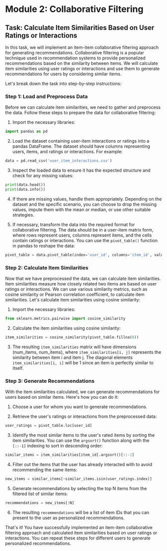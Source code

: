 # Module 2: Collaborative Filtering

## Task: Calculate Item Similarities Based on User Ratings or Interactions

In this task, we will implement an item-item collaborative filtering approach for generating recommendations. Collaborative filtering is a popular technique used in recommendation systems to provide personalized recommendations based on the similarity between items. We will calculate item similarities using user ratings or interactions and use them to generate recommendations for users by considering similar items.

Let's break down the task into step-by-step instructions:

### Step 1: Load and Preprocess Data

Before we can calculate item similarities, we need to gather and preprocess the data. Follow these steps to prepare the data for collaborative filtering:

1. Import the necessary libraries:
```python
import pandas as pd
```

2. Load the dataset containing user-item interactions or ratings into a pandas DataFrame. The dataset should have columns representing users, items, and ratings or interactions. For example:
```python
data = pd.read_csv('user_item_interactions.csv')
```

3. Inspect the loaded data to ensure it has the expected structure and check for any missing values:
```python
print(data.head())
print(data.info())
```

4. If there are missing values, handle them appropriately. Depending on the dataset and the specific scenario, you can choose to drop the missing values, impute them with the mean or median, or use other suitable strategies.

5. If necessary, transform the data into the required format for collaborative filtering. The data should be in a user-item matrix form, where rows represent users, columns represent items, and the cells contain ratings or interactions. You can use the `pivot_table()` function in pandas to reshape the data:
```python
pivot_table = data.pivot_table(index='user_id', columns='item_id', values='rating')
```

### Step 2: Calculate Item Similarities

Now that we have preprocessed the data, we can calculate item similarities. Item similarities measure how closely related two items are based on user ratings or interactions. We can use various similarity metrics, such as cosine similarity or Pearson correlation coefficient, to calculate item similarities. Let's calculate item similarities using cosine similarity:

1. Import the necessary libraries:
```python
from sklearn.metrics.pairwise import cosine_similarity
```

2. Calculate the item similarities using cosine similarity:
```python
item_similarities = cosine_similarity(pivot_table.fillna(0))
```

3. The resulting `item_similarities` matrix will have dimensions (num_items, num_items), where `item_similarities[i, j]` represents the similarity between item i and item j. The diagonal elements `item_similarities[i, i]` will be 1 since an item is perfectly similar to itself.

### Step 3: Generate Recommendations

With the item similarities calculated, we can generate recommendations for users based on similar items. Here's how you can do it:

1. Choose a user for whom you want to generate recommendations.

2. Retrieve the user's ratings or interactions from the preprocessed data:
```python
user_ratings = pivot_table.loc[user_id]
```

3. Identify the most similar items to the user's rated items by sorting the item similarities. You can use the `argsort()` function along with the `[::-1]` indexing to sort in descending order:
```python
similar_items = item_similarities[item_id].argsort()[::-1]
```

4. Filter out the items that the user has already interacted with to avoid recommending the same items:
```python
new_items = similar_items[~similar_items.isin(user_ratings.index)]
```

5. Generate recommendations by selecting the top N items from the filtered list of similar items:
```python
recommendations = new_items[:N]


```

6. The resulting `recommendations` will be a list of item IDs that you can present to the user as personalized recommendations.

That's it! You have successfully implemented an item-item collaborative filtering approach and calculated item similarities based on user ratings or interactions. You can repeat these steps for different users to generate personalized recommendations.

